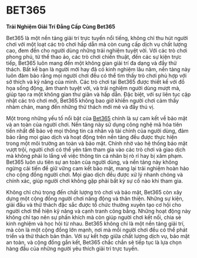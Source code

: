 # BET365

**Trải Nghiệm Giải Trí Đẳng Cấp Cùng Bet365**

Bet365 là một nền tảng giải trí trực tuyến nổi tiếng, không chỉ thu hút người chơi với một loạt các trò chơi hấp dẫn mà còn cung cấp dịch vụ chất lượng cao, đem đến cho người dùng những trải nghiệm tuyệt vời. Với các trò chơi phong phú, từ thể thao ảo, các trò chơi chiến thuật, đến các sự kiện trực tiếp, Bet365 luôn mang đến một không gian giải trí đa dạng và đầy thử thách. Bất kể bạn là người mới hay đã có kinh nghiệm lâu năm, nền tảng này luôn đảm bảo rằng mọi người chơi đều có thể tìm thấy trò chơi phù hợp với sở thích và kỹ năng của mình. Các trò chơi tại Bet365 được thiết kế với đồ họa sống động, âm thanh tuyệt vời, và trải nghiệm người dùng mượt mà, giúp tạo ra một không gian thư giãn và hấp dẫn. Đặc biệt, với sự liên tục cập nhật các trò chơi mới, Bet365 không bao giờ khiến người chơi cảm thấy nhàm chán, mang đến những thử thách mới mẻ và đầy thú vị.

Một trong những yếu tố nổi bật của <a href="https://bet365-register.com">Bet365</a> chính là sự cam kết về bảo mật và an toàn của người chơi. Nền tảng này sử dụng công nghệ mã hóa tiên tiến nhất để bảo vệ mọi thông tin cá nhân và tài chính của người dùng, đảm bảo rằng mọi giao dịch và hoạt động trên nền tảng đều được thực hiện trong một môi trường an toàn và bảo mật. Chính nhờ vào hệ thống bảo mật vượt trội, người chơi có thể yên tâm tham gia vào các trò chơi và giao dịch mà không phải lo lắng về việc thông tin cá nhân bị rò rỉ hay bị xâm phạm. Bet365 luôn ưu tiên sự an toàn của người dùng, và nền tảng này không ngừng cải tiến để giữ vững cam kết bảo mật, mang lại trải nghiệm hoàn hảo cho cộng đồng người chơi. Mọi giao dịch đều được xử lý nhanh chóng và chính xác, giúp người chơi không gặp phải bất kỳ sự cố nào khi tham gia.

Không chỉ chú trọng đến chất lượng trò chơi và bảo mật, Bet365 còn xây dựng một cộng đồng người chơi năng động và thân thiện. Những sự kiện, giải đấu và thử thách đặc sắc được tổ chức thường xuyên tạo cơ hội cho người chơi thể hiện kỹ năng và cạnh tranh công bằng. Những hoạt động này không chỉ tạo nên sự phấn khích mà còn giúp người chơi kết nối, chia sẻ kinh nghiệm và học hỏi từ nhau. Bet365 không chỉ là một nền tảng giải trí, mà còn là một cộng đồng lớn mạnh, nơi mà mỗi người chơi đều có thể phát triển và thử thách bản thân. Với sự kết hợp giữa chất lượng dịch vụ, bảo mật an toàn, và cộng đồng gắn kết, Bet365 chắc chắn sẽ tiếp tục là lựa chọn hàng đầu của những người yêu thích giải trí trực tuyến.
